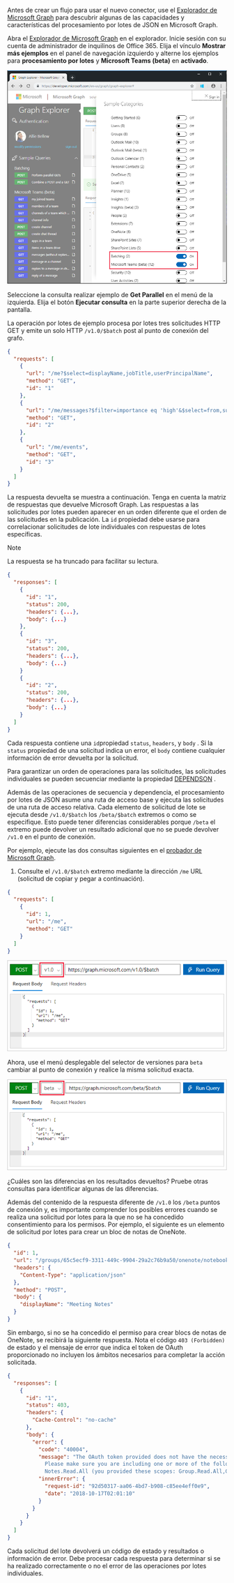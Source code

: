 <!-- markdownlint-disable MD002 MD041 -->

Antes de crear un flujo para usar el nuevo conector, use el [Explorador de Microsoft Graph](https://developer.microsoft.com/graph/graph-explorer) para descubrir algunas de las capacidades y características del procesamiento por lotes de JSON en Microsoft Graph.

Abra el [Explorador de Microsoft Graph](https://developer.microsoft.com/graph/graph-explorer) en el explorador. Inicie sesión con su cuenta de administrador de inquilinos de Office 365. Elija el vínculo **Mostrar más ejemplos** en el panel de navegación izquierdo y alterne los ejemplos para **procesamiento por lotes** y **Microsoft Teams (beta)** en **activado**.

![Captura de pantalla del cuadro de di? logo Mostrar más ejemplos en el probador de Graph](./images/graph-explore1.png)

Seleccione la consulta realizar ejemplo de **Get Parallel** en el menú de la izquierda. Elija el botón **Ejecutar consulta** en la parte superior derecha de la pantalla.

La operación por lotes de ejemplo procesa por lotes tres solicitudes HTTP GET y emite un solo HTTP `/v1.0/$batch` post al punto de conexión del grafo.

```json
{
  "requests": [
    {
      "url": "/me?$select=displayName,jobTitle,userPrincipalName",
      "method": "GET",
      "id": "1"
    },
    {
      "url": "/me/messages?$filter=importance eq 'high'&$select=from,subject,receivedDateTime,bodyPreview",
      "method": "GET",
      "id": "2"
    },
    {
      "url": "/me/events",
      "method": "GET",
      "id": "3"
    }
  ]
}
```

La respuesta devuelta se muestra a continuación. Tenga en cuenta la matriz de respuestas que devuelve Microsoft Graph. Las respuestas a las solicitudes por lotes pueden aparecer en un orden diferente que el orden de las solicitudes en la publicación. La `id` propiedad debe usarse para correlacionar solicitudes de lote individuales con respuestas de lotes específicas.

> [!NOTE]
> La respuesta se ha truncado para facilitar su lectura.

```json
{
  "responses": [
    {
      "id": "1",
      "status": 200,
      "headers": {...},
      "body": {...}
    },
    {
      "id": "3",
      "status": 200,
      "headers": {...},
      "body": {...}
    }
    {
      "id": "2",
      "status": 200,
      "headers": {...},
      "body": {...}
    }
  ]
}
```

Cada respuesta contiene una `id`propiedad `status`, `headers`, y `body` . Si la `status` propiedad de una solicitud indica un error, el `body` contiene cualquier información de error devuelta por la solicitud.

Para garantizar un orden de operaciones para las solicitudes, las solicitudes individuales se pueden secuenciar mediante la propiedad [DEPENDSON](https://docs.microsoft.com/graph/json-batching#sequencing-requests-with-the-dependson-property) .

Además de las operaciones de secuencia y dependencia, el procesamiento por lotes de JSON asume una ruta de acceso base y ejecuta las solicitudes de una ruta de acceso relativa. Cada elemento de solicitud de lote se ejecuta desde `/v1.0/$batch` los `/beta/$batch` extremos o como se especifique. Esto puede tener diferencias considerables porque `/beta` el extremo puede devolver un resultado adicional que no se puede devolver `/v1.0` en el punto de conexión.

Por ejemplo, ejecute las dos consultas siguientes en el [probador de Microsoft Graph](https://developer.microsoft.com/graph/graph-explorer).

1. Consulte el `/v1.0/$batch` extremo mediante la dirección `/me` URL (solicitud de copiar y pegar a continuación).

```json
{
  "requests": [
    {
      "id": 1,
      "url": "/me",
      "method": "GET"
    }
  ]
}
```

![Captura de pantalla de la consulta por lotes en el probador de Graph con v 1.0 seleccionado](./images/graph-explore3.png)

Ahora, use el menú desplegable del selector de versiones para `beta` cambiar al punto de conexión y realice la misma solicitud exacta.

![gráfico-explorar-4](./images/graph-explore4.png)

¿Cuáles son las diferencias en los resultados devueltos? Pruebe otras consultas para identificar algunas de las diferencias.

Además del contenido de la respuesta diferente de `/v1.0` los `/beta` puntos de conexión y, es importante comprender los posibles errores cuando se realiza una solicitud por lotes para la que no se ha concedido consentimiento para los permisos. Por ejemplo, el siguiente es un elemento de solicitud por lotes para crear un bloc de notas de OneNote.

```json
{
  "id": 1,
  "url": "/groups/65c5ecf9-3311-449c-9904-29a2c76b9a50/onenote/notebooks",
  "headers": {
    "Content-Type": "application/json"
  },
  "method": "POST",
  "body": {
    "displayName": "Meeting Notes"
  }
}
```

Sin embargo, si no se ha concedido el permiso para crear blocs de notas de OneNote, se recibirá la siguiente respuesta. Nota el código `403 (Forbidden)` de estado y el mensaje de error que indica el token de OAuth proporcionado no incluyen los ámbitos necesarios para completar la acción solicitada.

```json
{
  "responses": [
    {
      "id": "1",
      "status": 403,
      "headers": {
        "Cache-Control": "no-cache"
      },
      "body": {
        "error": {
          "code": "40004",
          "message": "The OAuth token provided does not have the necessary scopes to complete the request.
            Please make sure you are including one or more of the following scopes: Notes.ReadWrite.All,
            Notes.Read.All (you provided these scopes: Group.Read.All,Group.ReadWrite.All,User.Read,User.Read.All)",
          "innerError": {
            "request-id": "92d50317-aa06-4bd7-b908-c85ee4eff0e9",
            "date": "2018-10-17T02:01:10"
          }
        }
      }
    }
  ]
}
```

Cada solicitud del lote devolverá un código de estado y resultados o información de error. Debe procesar cada respuesta para determinar si se ha realizado correctamente o no el error de las operaciones por lotes individuales.